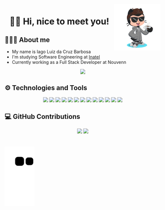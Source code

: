 <img align="right" width="30%" src="images/octocat.png">

<h1 align="center">👋🏻 Hi, nice to meet you!</h1>

## 👨🏻‍💻 About me

- My name is Iago Luiz da Cruz Barbosa
- I'm studying Software Engineering at [Inatel](https://inatel.br/home/)
- Currently working as a Full Stack Developer at Nouvenn

<div align="center">
    <a href="https://www.linkedin.com/in/iagocb/" target="_blank"><img src="https://img.shields.io/badge/-LinkedIn-%230077B5?style=for-the-badge&logo=linkedin&logoColor=white" target="_blank"></a>   
</div>

## ⚙ Technologies and Tools

<div align="center">
    <img height="30" src="https://img.icons8.com/officel/344/react.png">
    <img height="30" src="https://img.icons8.com/color/344/javascript--v1.png">
    <img height="30" src="https://img.icons8.com/color/344/typescript.png">
    <img height="30" src="https://img.icons8.com/color/344/nodejs.png">
    <img height="30" src="https://img.icons8.com/color/344/docker.png">
    <img height="30" src="https://img.icons8.com/color/344/git.png">
    <img height="30" src="https://img.icons8.com/color/344/html-5--v1.png">
    <img height="30" src="https://img.icons8.com/color/344/css3.png">
    <img height="30" src="https://img.icons8.com/color/344/mongodb.png">
    <img height="30" src="https://img.icons8.com/color/344/mysql-logo.png">
    <img height="30" src="https://img.icons8.com/color/344/visual-studio-code-2019.png">
    <img height="30" src="https://img.icons8.com/color/344/windows-10.png">
    <img height="30" src="https://img.icons8.com/color/344/linux--v1.png">
</div>

## 💻 GitHub Contributions

<div align="center">
    <img height="150rem" src="https://github-readme-stats.vercel.app/api?username=iagocb&show_icons=true&theme=github_dark&include_all_commits=true&count_private=true"/>
    <img height="150rem" src="https://github-readme-stats.vercel.app/api/top-langs/?username=iagocb&layout=compact&langs_count=7&theme=github_dark"/>
</div>

#

![Snake animation](https://github.com/iagocb/iagocb/blob/output/github-contribution-grid-snake.svg)



